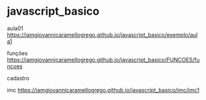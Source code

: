 # javascript_basico

aula01
https://iamgiovannicaramellogrego.github.io/javascript_basico/exemplo/aula1

funções
https://iamgiovannicaramellogrego.github.io/javascript_basico/FUNCOES/funcoes

cadastro


imc
https://iamgiovannicaramellogrego.github.io/javascript_basico/imc/imc1
